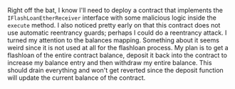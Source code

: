 Right off the bat, I know I'll need to deploy a contract that implements the
`IFlashLoanEtherReceiver` interface with some malicious logic inside the 
`execute` method. I also noticed pretty early on that this contract does not use
automatic reentrancy guards; perhaps I could do a reentrancy attack.
I turned my attention to the balances mapping. Something about it seems weird 
since it is not used at all for the flashloan process. 
My plan is to get a flashloan of the entire contract balance, deposit it back 
into the contract to increase my balance entry and then withdraw my entire 
balance. This should drain everything and won't get reverted since the deposit
function will update the current balance of the contract.